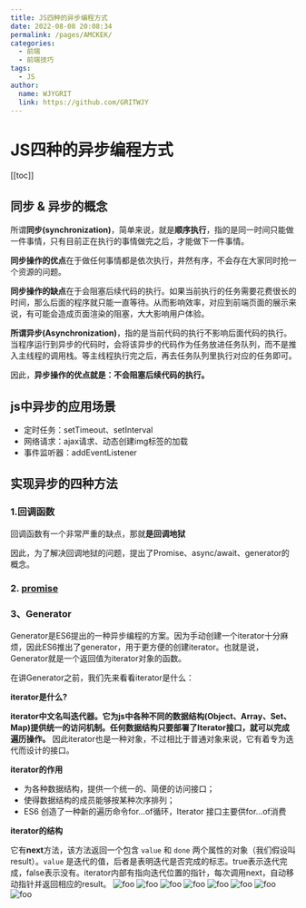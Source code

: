 ```yaml
---
title: JS四种的异步编程方式  
date: 2022-08-08 20:08:34  
permalink: /pages/AMCKEK/  
categories:
  - 前端
  - 前端技巧
tags:
  - JS
author:  
  name: WJYGRIT   
  link: https://github.com/GRITWJY
---
```


# JS四种的异步编程方式

[[toc]]

## 同步 & 异步的概念

所谓**同步(synchronization)**，简单来说，就是**顺序执行**，指的是同一时间只能做一件事情，只有目前正在执行的事情做完之后，才能做下一件事情。

**同步操作的优点**在于做任何事情都是依次执行，井然有序，不会存在大家同时抢一个资源的问题。

**同步操作的缺点**在于会阻塞后续代码的执行。如果当前执行的任务需要花费很长的时间，那么后面的程序就只能一直等待。从而影响效率，对应到前端页面的展示来说，有可能会造成页面渲染的阻塞，大大影响用户体验。



**所谓异步(Asynchronization)**，指的是当前代码的执行不影响后面代码的执行。当程序运行到异步的代码时，会将该异步的代码作为任务放进任务队列，而不是推入主线程的调用栈。等主线程执行完之后，再去任务队列里执行对应的任务即可。

因此，**异步操作的优点就是：不会阻塞后续代码的执行。**




## js中异步的应用场景
- 定时任务：setTimeout、setInterval
- 网络请求：ajax请求、动态创建img标签的加载
- 事件监听器：addEventListener


## 实现异步的四种方法

### 1.回调函数

回调函数有一个非常严重的缺点，那就**是回调地狱**

因此，为了解决回调地狱的问题，提出了Promise、async/await、generator的概念。

### 2. [promise](http://wjygrit.cn/pages/SOEKEN/#_13-%E4%BB%8B%E7%BB%8D%E4%B8%80%E4%B8%8B-promise-%E5%8F%8A%E5%85%B6%E5%BA%95%E5%B1%82%E5%A6%82%E4%BD%95%E5%AE%9E%E7%8E%B0)


### 3、Generator

Generator是ES6提出的一种异步编程的方案。因为手动创建一个iterator十分麻烦，因此ES6推出了generator，用于更方便的创建iterator。也就是说，Generator就是一个返回值为iterator对象的函数。

在讲Generator之前，我们先来看看iterator是什么：

**iterator是什么?**

**iterator中文名叫迭代器。它为js中各种不同的数据结构(Object、Array、Set、Map)提供统一的访问机制。任何数据结构只要部署了Iterator接口，就可以完成遍历操作。**
因此iterator也是一种对象，不过相比于普通对象来说，它有着专为迭代而设计的接口。

**iterator的作用**

- 为各种数据结构，提供一个统一的、简便的访问接口；
- 使得数据结构的成员能够按某种次序排列；
- ES6 创造了一种新的遍历命令for…of循环，Iterator 接口主要供for…of消费


**iterator的结构**

它有**next**方法，该方法返回一个包含 `value` 和 `done` 两个属性的对象（我们假设叫result）。`value` 是迭代的值，后者是表明迭代是否完成的标志。true表示迭代完成，false表示没有。iterator内部有指向迭代位置的指针，每次调用next，自动移动指针并返回相应的result。
<img :src="$withBase('/AMCKEK/img.png')" alt="foo"/>
<img :src="$withBase('/AMCKEK/img_1.png')" alt="foo"/>
<img :src="$withBase('/AMCKEK/img_2.png')" alt="foo"/>
<img :src="$withBase('/AMCKEK/img_3.png')" alt="foo"/>
<img :src="$withBase('/AMCKEK/img_4.png')" alt="foo"/>
<img :src="$withBase('/AMCKEK/img_5.png')" alt="foo"/>
<img :src="$withBase('/AMCKEK/img_6.png')" alt="foo"/>
<img :src="$withBase('/AMCKEK/img_7.png')" alt="foo"/>




